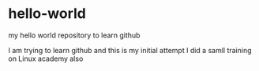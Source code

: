 # hello-world
my hello world repository to learn github

I am trying to learn github and this is my initial attempt
I did a samll training on Linux academy also
